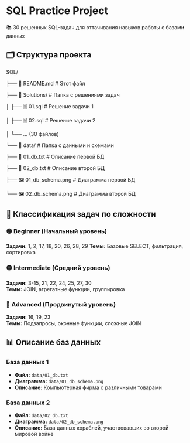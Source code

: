 # SQL Practice Project

📚 30 решенных SQL-задач для оттачивания навыков работы с базами данных

## 🗂️ Структура проекта
SQL/

├── 📄 README.md # Этот файл

├── 📁 Solutions/ # Папка с решениями задач

│ ├── 🗎 01.sql # Решение задачи 1

│ ├── 🗎 02.sql # Решение задачи 2

│ └── ... (30 файлов)

└── 📁 data/ # Папка с данными и схемами

├── 📄 01_db.txt # Описание первой БД

├── 📄 02_db.txt # Описание второй БД

├── 🖼️ 01_db_schema.png # Диаграмма первой БД

└── 🖼️ 02_db_schema.png # Диаграмма второй БД

## 🎯 Классификация задач по сложности

### 🟢 Beginner (Начальный уровень)
**Задачи:** 1, 2, 17, 18, 20, 26, 28, 29
**Темы:** Базовые SELECT, фильтрация, сортировка

### 🟡 Intermediate (Средний уровень) 
**Задачи:** 3-15, 21, 22, 24, 25, 27, 30  
**Темы:** JOIN, агрегатные функции, группировка

### 🔴 Advanced (Продвинутый уровень)
**Задачи:** 16, 19, 23  
**Темы:** Подзапросы, оконные функции, сложные JOIN

## 📊 Описание баз данных

### База данных 1
- **Файл:** `data/01_db.txt`
- **Диаграмма:** `data/01_db_schema.png`
- **Описание:** Компьютерная фирма с различными товарами

### База данных 2  
- **Файл:** `data/02_db.txt`
- **Диаграмма:** `data/02_db_schema.png`
- **Описание:** База данных кораблей, участвовавших во второй мировой войне
